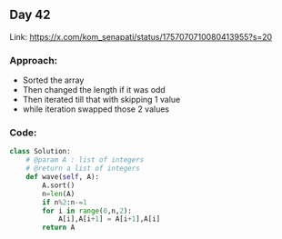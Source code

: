 ## Day 42

Link: https://x.com/kom_senapati/status/1757070710080413955?s=20

### Approach:

- Sorted the array
- Then changed the length if it was odd
- Then iterated till that with skipping 1 value
- while iteration swapped those 2 values

### Code:

```py
class Solution:
	# @param A : list of integers
	# @return a list of integers
	def wave(self, A):
        A.sort()
        n=len(A)
        if n%2:n-=1
        for i in range(0,n,2):
            A[i],A[i+1] = A[i+1],A[i]
        return A
```
